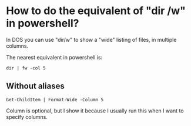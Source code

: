 ﻿# How to do the equivalent of "dir /w" in powershell?

In DOS you can use "dir/w" to show a "wide" listing of files, in multiple columns.

The nearest equivalent in powershell is:

	dir | fw -col 5

## Without aliases

	Get-ChildItem | Format-Wide -Column 5

Column is optional, but I show it because I usually run this when I want to specify columns.